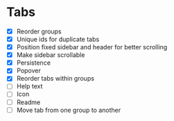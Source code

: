 # Tabs

- [X] Reorder groups
- [X] Unique ids for duplicate tabs
- [X] Position fixed sidebar and header for better scrolling
- [X] Make sidebar scrollable
- [X] Persistence
- [X] Popover
- [X] Reorder tabs within groups
- [ ] Help text
- [ ] Icon
- [ ] Readme
- [ ] Move tab from one group to another
